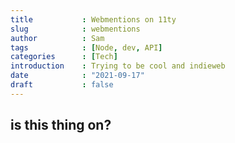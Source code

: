```yaml
---
title           : Webmentions on 11ty
slug            : webmentions
author          : Sam
tags            : [Node, dev, API] 
categories      : [Tech]
introduction    : Trying to be cool and indieweb
date            : "2021-09-17"
draft           : false
---
```


## is this thing on?

